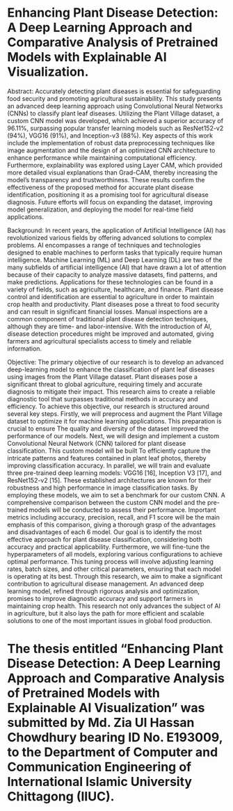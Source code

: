 # Enhancing Plant Disease Detection: A Deep Learning Approach and Comparative Analysis of Pretrained Models with Explainable AI Visualization. 

Abstract: Accurately detecting plant diseases is essential for safeguarding food security and promoting agricultural sustainability. This study presents an advanced deep learning approach using Convolutional Neural Networks (CNNs) to classify plant leaf diseases. Utilizing the Plant Village dataset, a custom CNN model was developed, which achieved a superior accuracy of 96.11%, surpassing popular transfer learning models such as ResNet152-v2 (94%), VGG16 (91%), and Inception-v3 (88%). Key aspects of this work include the implementation of robust data preprocessing techniques like image augmentation and the design of an optimized CNN architecture to enhance performance while maintaining computational efficiency. Furthermore, explainability was explored using Layer CAM, which provided more detailed visual explanations than Grad-CAM, thereby increasing the model’s transparency and trustworthiness. These results confirm the effectiveness of the proposed method for accurate plant disease identification, positioning it as a promising tool for agricultural disease diagnosis. Future efforts will focus on expanding the dataset, improving model generalization, and deploying the model for real-time field applications.




Background: In recent years, the application of Artificial Intelligence (AI) has revolutionized various fields by offering advanced solutions to complex problems. AI encompasses a range of techniques and technologies designed to enable machines to perform tasks that typically require human intelligence. Machine Learning (ML) and Deep Learning (DL) are two of the many subfields of artificial intelligence (AI) that have drawn a lot of attention because of their capacity to analyze massive datasets, find patterns, and make predictions. Applications for these technologies can be found in a variety of fields, such as agriculture, healthcare, and finance. Plant disease control and identification are essential to agriculture in order to maintain crop health and productivity. Plant diseases pose a threat to food security and can result in significant financial losses. Manual inspections are a common component of traditional plant disease detection techniques, although they are time- and labor-intensive. With the introduction of AI, disease detection procedures might be improved and automated, giving farmers and agricultural specialists access to timely and reliable information.




Objective: The primary objective of our research is to develop an advanced deep-learning model to enhance the classification of plant leaf diseases using images from the Plant Village dataset. Plant diseases pose a significant threat to global agriculture, requiring timely and accurate diagnosis to mitigate their impact. This research aims to create a reliable diagnostic tool that surpasses traditional methods in accuracy and efficiency. To achieve this objective, our research is structured around several key steps. Firstly, we will preprocess and augment the Plant Village dataset to optimize it for machine learning applications. This preparation is crucial to ensure The quality and diversity of the dataset improved the performance of our models. Next, we will design and implement a custom Convolutional Neural Network (CNN) tailored for plant disease classification. This custom model will be built To efficiently capture the intricate patterns and features contained in plant leaf photos, thereby improving classification accuracy. In parallel, we will train and evaluate three pre-trained deep learning models: VGG16 [16], Inception V3 [17], and ResNet152-v2 [15]. These established architectures are known for their robustness and high performance in image classification tasks. By employing these models, we aim to set a benchmark for our custom CNN. A comprehensive comparison between the custom CNN model and the pre-trained models will be conducted to assess their performance. Important metrics including accuracy, precision, recall, and F1 score will be the main emphasis of this comparison, giving a thorough grasp of the advantages and disadvantages of each 6 model. Our goal is to identify the most effective approach for plant disease classification, considering both accuracy and practical applicability. Furthermore, we will fine-tune the hyperparameters of all models, exploring various configurations to achieve optimal performance. This tuning process will involve adjusting learning rates, batch sizes, and other critical parameters, ensuring that each model is operating at its best. Through this research, we aim to make a significant contribution to agricultural disease management. An advanced deep learning model, refined through rigorous analysis and optimization, promises to improve diagnostic accuracy and support farmers in maintaining crop health. This research not only advances the subject of AI in agriculture, but it also lays the path for more efficient and scalable solutions to one of the most important issues in global food production. 


# The thesis entitled “Enhancing Plant Disease Detection: A Deep Learning Approach and Comparative Analysis of Pretrained Models with Explainable AI Visualization” was submitted by Md. Zia Ul Hassan Chowdhury bearing ID No. E193009, to the Department of Computer and Communication Engineering of International Islamic University Chittagong (IIUC).
